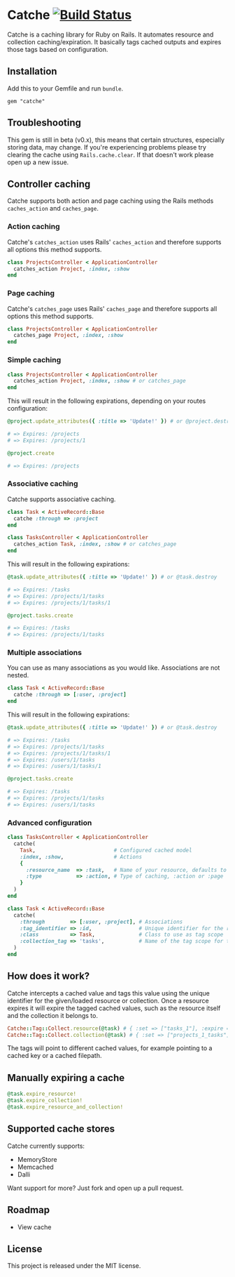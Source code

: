 # Catche [![Build Status](https://secure.travis-ci.org/Arjeno/catche.png?branch=master)](http://travis-ci.org/Arjeno/catche)

Catche is a caching library for Ruby on Rails. It automates resource and collection caching/expiration. It basically tags cached outputs and expires those tags based on configuration.

## Installation

Add this to your Gemfile and run `bundle`.
```
gem "catche"
```

## Troubleshooting

This gem is still in beta (v0.x), this means that certain structures, especially storing data, may change. If you're experiencing problems please try clearing the cache using `Rails.cache.clear`. If that doesn't work please open up a new issue.

## Controller caching

Catche supports both action and page caching using the Rails methods `caches_action` and `caches_page`.

### Action caching

Catche's `catches_action` uses Rails' `caches_action` and therefore supports all options this method supports.

```ruby
class ProjectsController < ApplicationController
  catches_action Project, :index, :show
end
```

### Page caching

Catche's `catches_page` uses Rails' `caches_page` and therefore supports all options this method supports.

```ruby
class ProjectsController < ApplicationController
  catches_page Project, :index, :show
end
```

### Simple caching

```ruby
class ProjectsController < ApplicationController
  catches_action Project, :index, :show # or catches_page
end
```

This will result in the following expirations, depending on your routes configuration:

```ruby
@project.update_attributes({ :title => 'Update!' }) # or @project.destroy

# => Expires: /projects
# => Expires: /projects/1
```

```ruby
@project.create

# => Expires: /projects
```

### Associative caching

Catche supports associative caching.

```ruby
class Task < ActiveRecord::Base
  catche :through => :project
end
```

```ruby
class TasksController < ApplicationController
  catches_action Task, :index, :show # or catches_page
end
```

This will result in the following expirations:

```ruby
@task.update_attributes({ :title => 'Update!' }) # or @task.destroy

# => Expires: /tasks
# => Expires: /projects/1/tasks
# => Expires: /projects/1/tasks/1
```

```ruby
@project.tasks.create

# => Expires: /tasks
# => Expires: /projects/1/tasks
```

### Multiple associations

You can use as many associations as you would like. Associations are not nested.

```ruby
class Task < ActiveRecord::Base
  catche :through => [:user, :project]
end
```

This will result in the following expirations:

```ruby
@task.update_attributes({ :title => 'Update!' }) # or @task.destroy

# => Expires: /tasks
# => Expires: /projects/1/tasks
# => Expires: /projects/1/tasks/1
# => Expires: /users/1/tasks
# => Expires: /users/1/tasks/1
```

```ruby
@project.tasks.create

# => Expires: /tasks
# => Expires: /projects/1/tasks
# => Expires: /users/1/tasks
```

### Advanced configuration

```ruby
class TasksController < ApplicationController
  catche(
    Task,                         # Configured cached model
    :index, :show,                # Actions
    {
      :resource_name  => :task,   # Name of your resource, defaults to your model name
      :type           => :action, # Type of caching, :action or :page
    }
  )
end
```

```ruby
class Task < ActiveRecord::Base
  catche(
    :through        => [:user, :project], # Associations
    :tag_identifier => :id,               # Unique identifier for the resource
    :class          => Task,              # Class to use as tag scope
    :collection_tag => 'tasks',           # Name of the tag scope for this model,
  )
end
```

## How does it work?

Catche intercepts a cached value and tags this value using the unique identifier for the given/loaded resource or collection. Once a resource expires it will expire the tagged cached values, such as the resource itself and the collection it belongs to.

```ruby
Catche::Tag::Collect.resource(@task) # { :set => ["tasks_1"], :expire => ["tasks_1"] }
Catche::Tag::Collect.collection(@task) # { :set => ["projects_1_tasks"], :expire => ["tasks", "projects_1_tasks"] }
```

The tags will point to different cached values, for example pointing to a cached key or a cached filepath.

## Manually expiring a cache

```ruby
@task.expire_resource!
@task.expire_collection!
@task.expire_resource_and_collection!
```

## Supported cache stores

Catche currently supports:

* MemoryStore
* Memcached
* Dalli

Want support for more? Just fork and open up a pull request.

## Roadmap

* View cache

## License

This project is released under the MIT license.